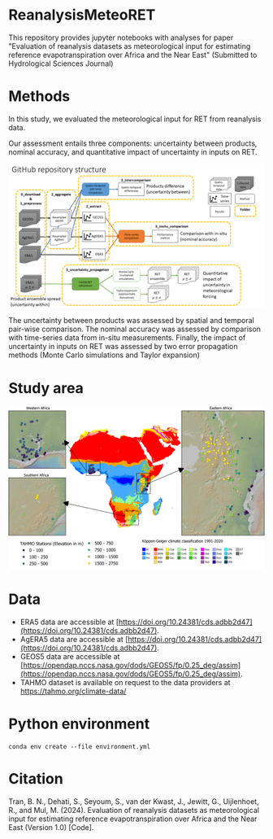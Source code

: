 # ReanalysisMeteoRET

This repository provides jupyter notebooks with analyses for paper "Evaluation of reanalysis datasets as meteorological input for estimating reference evapotranspiration over Africa and the Near East" (Submitted to Hydrological Sciences Journal)

# Methods

In this study, we evaluated the meteorological input for RET from reanalysis data. 

Our assessment entails three components: uncertainty between products, nominal accuracy, and quantitative impact of uncertainty in inputs on RET.

![Repo structure](Repo_structure.png)

The uncertainty between products was assessed by spatial and temporal pair-wise comparison. The nominal accuracy  was assessed by comparison with time-series data from in-situ measurements. Finally, the impact of uncertainty in inputs on RET was assessed by two error propagation methods (Monte Carlo simulations and Taylor expansion)

# Study area

![Study area](Figure_study_area.png)

# Data
- ERA5 data are accessible at [https://doi.org/10.24381/cds.adbb2d47](https://doi.org/10.24381/cds.adbb2d47). 
- AgERA5 data are accessible at [https://doi.org/10.24381/cds.adbb2d47](https://doi.org/10.24381/cds.adbb2d47). 
- GEOS5 data are accessible at [https://opendap.nccs.nasa.gov/dods/GEOS5/fp/0.25_deg/assim](https://opendap.nccs.nasa.gov/dods/GEOS5/fp/0.25_deg/assim). 
- TAHMO dataset is available on request to the data providers at https://tahmo.org/climate-data/

# Python environment
```
conda env create --file environment.yml
```

# Citation

Tran, B. N., Dehati, S., Seyoum, S., van der Kwast, J., Jewitt, G., Uijlenhoet, R., and Mul, M. (2024). Evaluation of reanalysis datasets as meteorological input for estimating reference evapotranspiration over Africa and the Near East (Version 1.0) [Code]. 